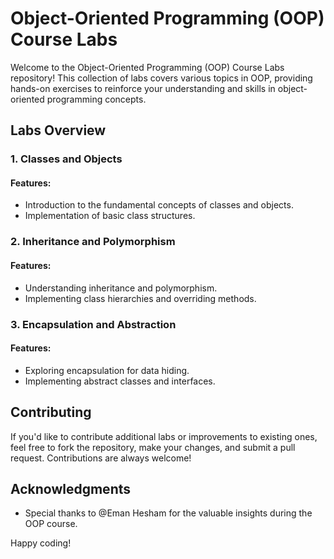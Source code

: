 # Object-Oriented Programming (OOP) Course Labs

Welcome to the Object-Oriented Programming (OOP) Course Labs repository! This collection of labs covers various topics in OOP, 
providing hands-on exercises to reinforce your understanding and skills in object-oriented programming concepts.

## Labs Overview

### 1. Classes and Objects

#### Features:
- Introduction to the fundamental concepts of classes and objects.
- Implementation of basic class structures.


### 2. Inheritance and Polymorphism

#### Features:
- Understanding inheritance and polymorphism.
- Implementing class hierarchies and overriding methods.


### 3. Encapsulation and Abstraction

#### Features:
- Exploring encapsulation for data hiding.
- Implementing abstract classes and interfaces.


## Contributing

If you'd like to contribute additional labs or improvements to existing ones, feel free to fork the repository, make your changes, and submit a pull request. 
Contributions are always welcome!


## Acknowledgments

- Special thanks to @Eman Hesham for the valuable insights during the OOP course.

Happy coding!
